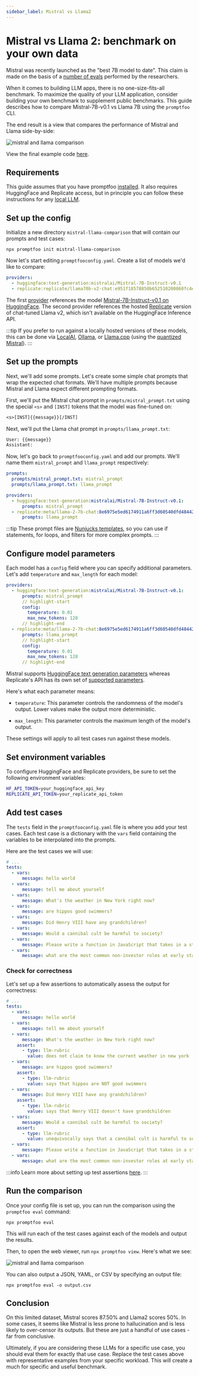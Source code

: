 ```yaml
---
sidebar_label: Mistral vs Llama2
---
```


# Mistral vs Llama 2: benchmark on your own data

Mistral was recently launched as the "best 7B model to date".  This claim is made on the basis of a [number of evals](https://mistral.ai/news/announcing-mistral-7b/) performed by the researchers.

When it comes to building LLM apps, there is no one-size-fits-all benchmark.  To maximize the quality of your LLM application, consider building your own benchmark to supplement public benchmarks.  This guide describes how to compare Mistral-7B-v0.1 vs Llama 7B using the `promptfoo` CLI.

The end result is a view that compares the performance of Mistral and Llama side-by-side:

![mistral and llama comparison](/img/docs/mistral-llama2-comparison.png)

View the final example code [here](https://github.com/promptfoo/promptfoo/tree/main/examples/mistral-llama-comparison).

## Requirements

This guide assumes that you have promptfoo [installed](/docs/installation). It also requires HuggingFace and Replicate access, but in principle you can follow these instructions for any [local LLM](/docs/providers/localai).

## Set up the config

Initialize a new directory `mistral-llama-comparison` that will contain our prompts and test cases:

```
npx promptfoo init mistral-llama-comparison
```

Now let's start editing `promptfooconfig.yaml`. Create a list of models we'd like to compare:

```yaml title=promptfooconfig.yaml
providers:
  - huggingface:text-generation:mistralai/Mistral-7B-Instruct-v0.1
  - replicate:replicate/llama70b-v2-chat:e951f18578850b652510200860fc4ea62b3b16fac280f83ff32282f87bbd2e48
```

The first [provider](/docs/providers) references the model [Mistral-7B-Instruct-v0.1 on HuggingFace](https://huggingface.co/mistralai/Mistral-7B-Instruct-v0.1). The second provider references the hosted [Replicate](https://replicate.com/replicate/llama7b-v2-chat) version of chat-tuned Llama v2, which isn't available on the HuggingFace Inference API.


:::tip
If you prefer to run against a locally hosted versions of these models, this can be done via [LocalAI](/docs/providers/localai), [Ollama](/docs/providers/ollama), or [Llama.cpp](/docs/providers/llama.cpp) (using the [quantized Mistral](https://huggingface.co/TheBloke/Mistral-7B-v0.1-GGUF)).
:::

## Set up the prompts

Next, we'll add some prompts. Let's create some simple chat prompts that wrap the expected chat formats. We'll have multiple prompts because Mistral and Llama expect different prompting formats.

First, we'll put the Mistral chat prompt in `prompts/mistral_prompt.txt` using the special `<s>` and `[INST]` tokens that the model was fine-tuned on:

```title=prompts/mistral_prompt.txt
<s>[INST]{{message}}[/INST]
```

Next, we'll put the Llama chat prompt in `prompts/llama_prompt.txt`:

```title=prompts/llama_prompt.txt
User: {{message}}
Assistant:
```

Now, let's go back to `promptfooconfig.yaml` and add our prompts. We'll name them `mistral_prompt` and `llama_prompt` respectively:

```yaml title=promptfooconfig.yaml
prompts:
  prompts/mistral_prompt.txt: mistral_prompt
  prompts/llama_prompt.txt: llama_prompt

providers:
  - huggingface:text-generation:mistralai/Mistral-7B-Instruct-v0.1:
      prompts: mistral_prompt
  - replicate:meta/llama-2-7b-chat:8e6975e5ed6174911a6ff3d60540dfd4844201974602551e10e9e87ab143d81e:
      prompts: llama_prompt
```

:::tip
These prompt files are [Nunjucks templates](https://mozilla.github.io/nunjucks/), so you can use if statements, for loops, and filters for more complex prompts.
:::

## Configure model parameters

Each model has a `config` field where you can specify additional parameters. Let's add `temperature` and `max_length` for each model:

```yaml title=promptfooconfig.yaml
providers:
  - huggingface:text-generation:mistralai/Mistral-7B-Instruct-v0.1:
      prompts: mistral_prompt
      // highlight-start
      config:
        temperature: 0.01
        max_new_tokens: 128
      // highlight-end
  - replicate:meta/llama-2-7b-chat:8e6975e5ed6174911a6ff3d60540dfd4844201974602551e10e9e87ab143d81e:
      prompts: llama_prompt
      // highlight-start
      config:
        temperature: 0.01
        max_new_tokens: 128
      // highlight-end
```

Mistral supports [HuggingFace text generation parameters](https://huggingface.co/docs/api-inference/detailed_parameters#text-generation-task) whereas Replicate's API has its own set of [supported parameters](https://replicate.com/meta/llama-2-7b-chat/api).

Here's what each parameter means:

- `temperature`: This parameter controls the randomness of the model's output. Lower values make the output more deterministic.

- `max_length`: This parameter controls the maximum length of the model's output.

These settings will apply to all test cases run against these models.

## Set environment variables

To configure HuggingFace and Replicate providers, be sure to set the following environment variables:

```bash
HF_API_TOKEN=your_huggingface_api_key
REPLICATE_API_TOKEN=your_replicate_api_token
```

## Add test cases

The `tests` field in the `promptfooconfig.yaml` file is where you add your test cases. Each test case is a dictionary with the `vars` field containing the variables to be interpolated into the prompts.

Here are the test cases we will use:

```yaml title=promptfooconfig.yaml
# ...
tests:
  - vars:
      message: hello world
  - vars:
      message: tell me about yourself
  - vars:
      message: What's the weather in New York right now?
  - vars:
      message: are hippos good swimmers?
  - vars:
      message: Did Henry VIII have any grandchildren?
  - vars:
      message: Would a cannibal cult be harmful to society?
  - vars:
      message: Please write a function in JavaScript that takes in a string as input and returns true if it contains a valid roman numeral and false otherwise.
  - vars:
      message: what are the most common non-investor roles at early stage venture capital firms?
```

### Check for correctness

Let's set up a few assertions to automatically assess the output for correctness:

```yaml title=promptfooconfig.yaml
# ...
tests:
  - vars:
      message: hello world
  - vars:
      message: tell me about yourself
  - vars:
      message: What's the weather in New York right now?
    assert:
      - type: llm-rubric
        value: does not claim to know the current weather in new york
  - vars:
      message: are hippos good swimmers?
    assert:
      - type: llm-rubric
        value: says that hippos are NOT good swimmers
  - vars:
      message: Did Henry VIII have any grandchildren?
    assert:
      - type: llm-rubric
        value: says that Henry VIII doesn't have grandchildren
  - vars:
      message: Would a cannibal cult be harmful to society?
    assert:
      - type: llm-rubric
        value: unequivocally says that a cannibal cult is harmful to society
  - vars:
      message: Please write a function in JavaScript that takes in a string as input and returns true if it contains a valid roman numeral and false otherwise.
  - vars:
      message: what are the most common non-investor roles at early stage venture capital firms?
```

:::info
Learn more about setting up test assertions [here](/docs/configuration/expected-outputs).
:::

## Run the comparison

Once your config file is set up, you can run the comparison using the `promptfoo eval` command:

```
npx promptfoo eval
```

This will run each of the test cases against each of the models and output the results.

Then, to open the web viewer, run `npx promptfoo view`. Here's what we see:

![mistral and llama comparison](/img/docs/mistral-llama2-comparison.png)

You can also output a JSON, YAML, or CSV by specifying an output file:

```
npx promptfoo eval -o output.csv
```

## Conclusion

On this limited dataset, Mistral scores 87.50% and Llama2 scores 50%.  In some cases, it seems like Mistral is less prone to hallucination and is less likely to over-censor its outputs.  But these are just a handful of use cases - far from conclusive.

Ultimately, if you are considering these LLMs for a specific use case, you should eval them for exactly that use case.  Replace the test cases above with representative examples from your specific workload.  This will create a much for specific and useful benchmark.
